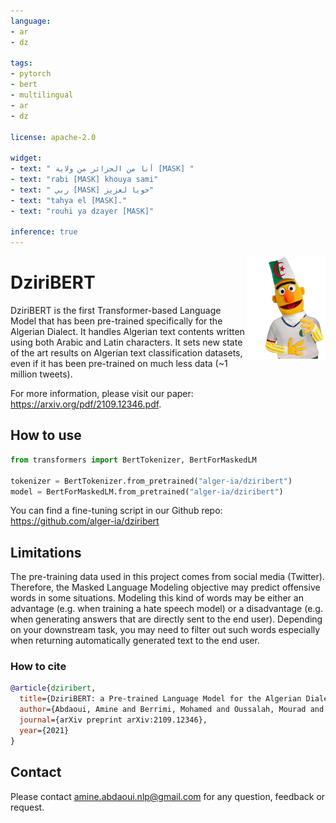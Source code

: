 ```yaml
---
language: 
- ar
- dz

tags:
- pytorch
- bert
- multilingual
- ar
- dz

license: apache-2.0

widget:
- text: " أنا من الجزائر من ولاية [MASK] "
- text: "rabi [MASK] khouya sami"
- text: " ربي [MASK] خويا لعزيز"
- text: "tahya el [MASK]."
- text: "rouhi ya dzayer [MASK]"

inference: true
---
```


<img src="https://raw.githubusercontent.com/alger-ia/dziribert/main/dziribert_drawing.png" alt="drawing" width="25%" height="25%" align="right"/>


# DziriBERT


DziriBERT is the first Transformer-based Language Model that has been pre-trained specifically for the Algerian Dialect. It handles Algerian text contents written using both Arabic and Latin characters. It sets new state of the art results on Algerian text classification datasets, even if it has been pre-trained on much less data (~1 million tweets).

For more information, please visit our paper: https://arxiv.org/pdf/2109.12346.pdf.

## How to use

```python
from transformers import BertTokenizer, BertForMaskedLM

tokenizer = BertTokenizer.from_pretrained("alger-ia/dziribert")
model = BertForMaskedLM.from_pretrained("alger-ia/dziribert")

```

You can find a fine-tuning script in our Github repo: https://github.com/alger-ia/dziribert

## Limitations

The pre-training data used in this project comes from social media (Twitter). Therefore, the Masked Language Modeling objective may predict offensive words in some situations. Modeling this kind of words may be either an advantage (e.g. when training a hate speech model) or a disadvantage (e.g. when generating answers that are directly sent to the end user). Depending on your downstream task, you may need to filter out such words especially when returning automatically generated text to the end user. 

### How to cite

```bibtex
@article{dziribert,
  title={DziriBERT: a Pre-trained Language Model for the Algerian Dialect},
  author={Abdaoui, Amine and Berrimi, Mohamed and Oussalah, Mourad and Moussaoui, Abdelouahab},
  journal={arXiv preprint arXiv:2109.12346},
  year={2021}
}
```

## Contact 

Please contact amine.abdaoui.nlp@gmail.com for any question, feedback or request.
